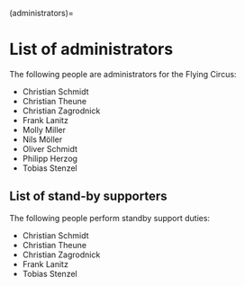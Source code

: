 (administrators)=

# List of administrators

The following people are administrators for the Flying Circus:

- Christian Schmidt
- Christian Theune
- Christian Zagrodnick
- Frank Lanitz
- Molly Miller
- Nils Möller
- Oliver Schmidt
- Philipp Herzog
- Tobias Stenzel

## List of stand-by supporters

The following people perform standby support duties:

- Christian Schmidt
- Christian Theune
- Christian Zagrodnick
- Frank Lanitz
- Tobias Stenzel
